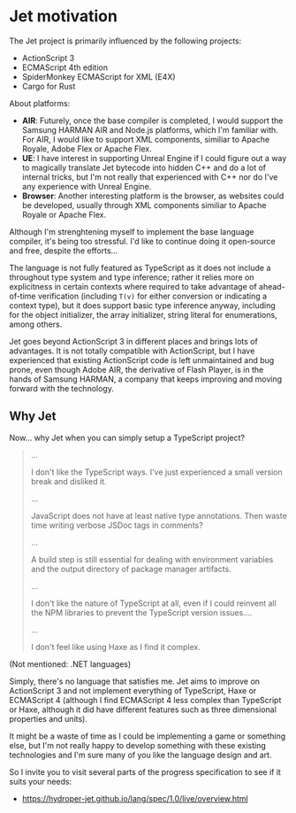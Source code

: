 # Jet motivation

The Jet project is primarily influenced by the following projects:

* ActionScript 3
* ECMAScript 4th edition
* SpiderMonkey ECMAScript for XML (E4X)
* Cargo for Rust

About platforms:

* **AIR**: Futurely, once the base compiler is completed, I would support the Samsung HARMAN AIR and Node.js platforms, which I'm familiar with. For AIR, I would like to support XML components, similiar to Apache Royale, Adobe Flex or Apache Flex.
* **UE**: I have interest in supporting Unreal Engine if I could figure out a way to magically translate Jet bytecode into hidden C++ and do a lot of internal tricks, but I'm not really that experienced with C++ nor do I've any experience with Unreal Engine.
* **Browser**: Another interesting platform is the browser, as websites could be developed, usually through XML components similiar to Apache Royale or Apache Flex.

Although I'm strenghtening myself to implement the base language compiler, it's being too stressful. I'd like to continue doing it open-source and free, despite the efforts...

The language is not fully featured as TypeScript as it does not include a throughout type system and type inference; rather it relies more on explicitness in certain contexts where required to take advantage of ahead-of-time verification (including `T(v)` for either conversion or indicating a context type), but it does support basic type inference anyway, including for the object initializer, the array initializer, string literal for enumerations, among others.

Jet goes beyond ActionScript 3 in different places and brings lots of advantages. It is not totally compatible with ActionScript, but I have experienced that existing ActionScript code is left unmaintained and bug prone, even though Adobe AIR, the derivative of Flash Player, is in the hands of Samsung HARMAN, a company that keeps improving and moving forward with the technology.

## Why Jet

Now... why Jet when you can simply setup a TypeScript project?

<blockquote>

...

I don't like the TypeScript ways. I've just experienced a small version break and disliked it.

...

JavaScript does not have at least native type annotations. Then waste time writing verbose JSDoc tags in comments?

...

A build step is still essential for dealing with environment variables and the output directory of package manager artifacts.

...

I don't like the nature of TypeScript at all, even if I could reinvent all the NPM libraries to prevent the TypeScript version issues....

...

I don't feel like using Haxe as I find it complex.

</blockquote>

(Not mentioned: .NET languages)

Simply, there's no language that satisfies me. Jet aims to improve on ActionScript 3 and not implement everything of TypeScript, Haxe or ECMAScript 4 (although I find ECMAScript 4 less complex than TypeScript or Haxe, although it did have different features such as three dimensional properties and units).

It might be a waste of time as I could be implementing a game or something else, but I'm not really happy to develop something with these existing technologies and I'm sure many of you like the language design and art.

So I invite you to visit several parts of the progress specification to see if it suits your needs:

* https://hydroper-jet.github.io/lang/spec/1.0/live/overview.html